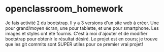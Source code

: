 # openclassroom_homework
Je fais activité 2 du bootstrap. 
Il y a 3 versions d'un site web à créer. Une pour grand/moyen écran, une pour tablette, et une pour smartphone. 
Les images et styles ont été fournis. C'est à moi d'ajouter et de modifier bootstrap pour obtenir le résultat désiré.
Le projet est en cours; je trouve que les git commits sont SUPER utiles pour ce premier vrai projet!